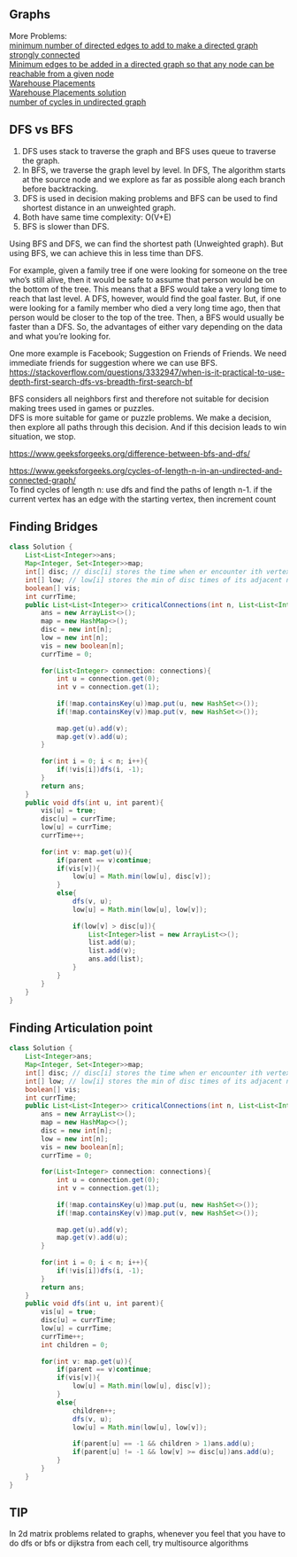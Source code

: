 ## Graphs

More Problems: <br />
[minimum number of directed edges to add to make a directed graph strongly connected](https://www.geeksforgeeks.org/minimum-edges-required-to-make-a-directed-graph-strongly-connected/) <br/>
[Minimum edges to be added in a directed graph so that any node can be reachable from a given node](https://www.geeksforgeeks.org/minimum-edges-to-be-added-in-a-directed-graph-so-that-any-node-can-be-reachable-from-a-given-node/) <br/>
[Warehouse Placements](https://www.hackerearth.com/problem/algorithm/strategic-warehouse-placements/) <br/>
[Warehouse Placements solution](https://www.hackerearth.com/submission/47759907/) <br/>
[number of cycles in undirected graph](https://www.geeksforgeeks.org/print-all-the-cycles-in-an-undirected-graph/)

## DFS vs BFS

1. DFS uses stack to traverse the graph and BFS uses queue to traverse the graph.
2. In BFS, we traverse the graph level by level. In DFS, The algorithm starts at the source node and we explore as far as possible along each branch before backtracking.
3. DFS is used in decision making problems and BFS can be used to find shortest distance in an unweighted graph.
4. Both have same time complexity: O(V+E)
5. BFS is slower than DFS.

Using BFS and DFS, we can find the shortest path (Unweighted graph). But using BFS, we can achieve this in less time than DFS.

For example, given a family tree if one were looking for someone on the tree who’s still alive, then it would be safe to assume that person would be on the bottom of the tree. This means that a BFS would take a very long time to reach that last level. A DFS, however, would find the goal faster. But, if one were looking for a family member who died a very long time ago, then that person would be closer to the top of the tree. Then, a BFS would usually be faster than a DFS. So, the advantages of either vary depending on the data and what you’re looking for.

One more example is Facebook; Suggestion on Friends of Friends. We need immediate friends for suggestion where we can use BFS.
<https://stackoverflow.com/questions/3332947/when-is-it-practical-to-use-depth-first-search-dfs-vs-breadth-first-search-bf>

BFS considers all neighbors first and therefore not suitable for decision making trees used in games or puzzles.	
DFS is more suitable for game or puzzle problems. We make a decision, then explore all paths through this decision. And if this decision leads to win situation, we stop.

<https://www.geeksforgeeks.org/difference-between-bfs-and-dfs/>

<https://www.geeksforgeeks.org/cycles-of-length-n-in-an-undirected-and-connected-graph/> <br/>
To find cycles of length n: use dfs and find the paths of length n-1. if the current vertex has an edge with the starting vertex, then increment count

## Finding Bridges
```java
class Solution {
    List<List<Integer>>ans;
    Map<Integer, Set<Integer>>map;
    int[] disc; // disc[i] stores the time when er encounter ith vertex
    int[] low; // low[i] stores the min of disc times of its adjacent nodes
    boolean[] vis;
    int currTime;
    public List<List<Integer>> criticalConnections(int n, List<List<Integer>> connections) {
        ans = new ArrayList<>();
        map = new HashMap<>();
        disc = new int[n];
        low = new int[n];
        vis = new boolean[n];
        currTime = 0;
        
        for(List<Integer> connection: connections){
            int u = connection.get(0);
            int v = connection.get(1);
            
            if(!map.containsKey(u))map.put(u, new HashSet<>());
            if(!map.containsKey(v))map.put(v, new HashSet<>());
            
            map.get(u).add(v);
            map.get(v).add(u);
        }
        
        for(int i = 0; i < n; i++){
            if(!vis[i])dfs(i, -1);
        }
        return ans;
    }
    public void dfs(int u, int parent){
        vis[u] = true;
        disc[u] = currTime;
        low[u] = currTime;
        currTime++;
        
        for(int v: map.get(u)){
            if(parent == v)continue;
            if(vis[v]){
                low[u] = Math.min(low[u], disc[v]);
            }
            else{
                dfs(v, u);
                low[u] = Math.min(low[u], low[v]);
                
                if(low[v] > disc[u]){
                    List<Integer>list = new ArrayList<>();
                    list.add(u);
                    list.add(v);
                    ans.add(list);
                }
            }
        }
    }
}
```

## Finding Articulation point
```java
class Solution {
    List<Integer>ans;
    Map<Integer, Set<Integer>>map;
    int[] disc; // disc[i] stores the time when er encounter ith vertex
    int[] low; // low[i] stores the min of disc times of its adjacent nodes
    boolean[] vis;
    int currTime;
    public List<List<Integer>> criticalConnections(int n, List<List<Integer>> connections) {
        ans = new ArrayList<>();
        map = new HashMap<>();
        disc = new int[n];
        low = new int[n];
        vis = new boolean[n];
        currTime = 0;
        
        for(List<Integer> connection: connections){
            int u = connection.get(0);
            int v = connection.get(1);
            
            if(!map.containsKey(u))map.put(u, new HashSet<>());
            if(!map.containsKey(v))map.put(v, new HashSet<>());
            
            map.get(u).add(v);
            map.get(v).add(u);
        }
        
        for(int i = 0; i < n; i++){
            if(!vis[i])dfs(i, -1);
        }
        return ans;
    }
    public void dfs(int u, int parent){
        vis[u] = true;
        disc[u] = currTime;
        low[u] = currTime;
        currTime++;
        int children = 0;
        
        for(int v: map.get(u)){
            if(parent == v)continue;
            if(vis[v]){
                low[u] = Math.min(low[u], disc[v]);
            }
            else{
                children++;
                dfs(v, u);
                low[u] = Math.min(low[u], low[v]);
                
                if(parent[u] == -1 && children > 1)ans.add(u);
                if(parent[u] != -1 && low[v] >= disc[u])ans.add(u);
            }
        }
    }
}
```
## TIP
In 2d matrix problems related to graphs, whenever you feel that you have to do dfs or bfs or dijkstra from each cell, try multisource algorithms

